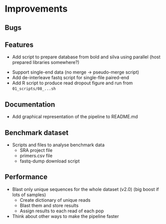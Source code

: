 # Improvements

## Bugs

## Features
+ Add script to prepare database from bold and silva using parallel
  (host prepared libraries somewhere?)
- Support single-end data (no merge -> pseudo-merge script)
- Add de-interleave fastq script for single-file paired-end
- Add R script to produce read dropout figure and run from `01_scripts/08_...sh`

## Documentation
+ Add graphical representation of the pipeline to README.md

## Benchmark dataset
- Scripts and files to analyse benchmark data
  - SRA project file
  - primers.csv file
  - fastq-dump download script

## Performance
- Blast only unique sequences for the whole dataset (v2.0)
  (big boost if lots of samples)
  - Create dictionary of unique reads
  - Blast them and store results
  - Assign results to each read of each pop
- Think about other ways to make the pipeline faster
